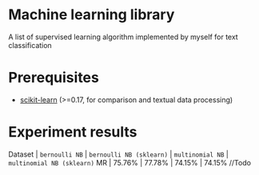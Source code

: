 # Machine learning library
A list of supervised learning algorithm implemented by myself for text classification

# Prerequisites
* [scikit-learn](http://scikit-learn.org/) (>=0.17, for comparison and textual data processing)

# Experiment results
Dataset | `bernoulli NB` | `bernoulli NB (sklearn)` | `multinomial NB` | `multinomial NB (sklearn)`
MR | 75.76% | 77.78% | 74.15% | 74.15%
//Todo
